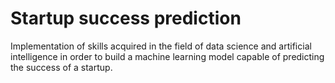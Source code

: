 # Startup success prediction
Implementation of skills acquired in the field of data science and artificial intelligence in order to build a machine learning model capable of predicting the success of a startup.
